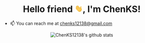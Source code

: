 <h1 align="center" >Hello friend <img src="https://github.com/ChenKS12138/ChenKS12138/blob/master/Hi.gif" width="25px">, I'm ChenKS!</h1>

- 📫 You can reach me at chenks12138@gmail.com

<p align="center" ><img width="50%" alt="ChenKS12138's github stats" src="https://metrics.lecoq.io/ChenKS12138?template=classic&base.header=0&base.metadata=0&isocalendar=1&languages=1&isocalendar.duration=full-year&languages.ignored=PHP%2CCSS&languages.limit=8&languages.sections=most-used&languages.colors=github&languages.threshold=0%25&languages.indepth=false&languages.analysis.timeout=15&languages.categories=markup%2C%20programming&languages.recent.categories=markup%2C%20programming&languages.recent.load=300&languages.recent.days=14&config.timezone=Asia%2FTokyo" /></p>
